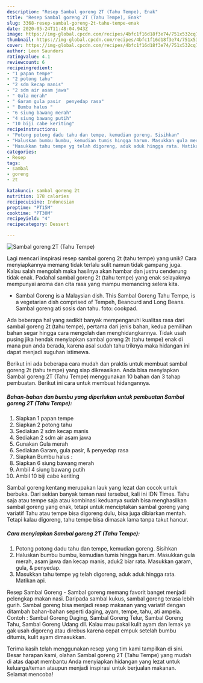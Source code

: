 ```yaml
---
description: "Resep Sambal goreng 2T (Tahu Tempe), Enak"
title: "Resep Sambal goreng 2T (Tahu Tempe), Enak"
slug: 3368-resep-sambal-goreng-2t-tahu-tempe-enak
date: 2020-05-24T11:48:04.943Z
image: https://img-global.cpcdn.com/recipes/4bfc1f16d18f3e74/751x532cq70/sambal-goreng-2t-tahu-tempe-foto-resep-utama.jpg
thumbnail: https://img-global.cpcdn.com/recipes/4bfc1f16d18f3e74/751x532cq70/sambal-goreng-2t-tahu-tempe-foto-resep-utama.jpg
cover: https://img-global.cpcdn.com/recipes/4bfc1f16d18f3e74/751x532cq70/sambal-goreng-2t-tahu-tempe-foto-resep-utama.jpg
author: Leon Saunders
ratingvalue: 4.1
reviewcount: 6
recipeingredient:
- "1 papan tempe"
- "2 potong tahu"
- "2 sdm kecap manis"
- "2 sdm air asam jawa"
- " Gula merah"
- " Garam gula pasir  penyedap rasa"
- " Bumbu halus "
- "6 siung bawang merah"
- "4 siung bawang putih"
- "10 biji cabe keriting"
recipeinstructions:
- "Potong potong dadu tahu dan tempe, kemudian goreng. Sisihkan"
- "Haluskan bumbu bumbu, kemudian tumis hingga harum. Masukkan gula merah, asam jawa dan kecap manis, aduk2 biar rata. Masukkan garam, gula, &amp; penyedap."
- "Masukkan tahu tempe yg telah digoreng, aduk aduk hingga rata. Matikan api."
categories:
- Resep
tags:
- sambal
- goreng
- 2t

katakunci: sambal goreng 2t 
nutrition: 178 calories
recipecuisine: Indonesian
preptime: "PT15M"
cooktime: "PT30M"
recipeyield: "4"
recipecategory: Dessert

---
```



![Sambal goreng 2T (Tahu Tempe)](https://img-global.cpcdn.com/recipes/4bfc1f16d18f3e74/751x532cq70/sambal-goreng-2t-tahu-tempe-foto-resep-utama.jpg)

Lagi mencari inspirasi resep sambal goreng 2t (tahu tempe) yang unik? Cara menyiapkannya memang tidak terlalu sulit namun tidak gampang juga. Kalau salah mengolah maka hasilnya akan hambar dan justru cenderung tidak enak. Padahal sambal goreng 2t (tahu tempe) yang enak selayaknya mempunyai aroma dan cita rasa yang mampu memancing selera kita.

- Sambal Goreng is a Malaysian dish. This Sambal Goreng Tahu Tempe, is a vegetarian dish comprised of Tempeh, Beancurd and Long Beans. Sambal goreng ati sosis dan tahu. foto: cookpad.

Ada beberapa hal yang sedikit banyak mempengaruhi kualitas rasa dari sambal goreng 2t (tahu tempe), pertama dari jenis bahan, kedua pemilihan bahan segar hingga cara mengolah dan menghidangkannya. Tidak usah pusing jika hendak menyiapkan sambal goreng 2t (tahu tempe) enak di mana pun anda berada, karena asal sudah tahu triknya maka hidangan ini dapat menjadi suguhan istimewa.


Berikut ini ada beberapa cara mudah dan praktis untuk membuat sambal goreng 2t (tahu tempe) yang siap dikreasikan. Anda bisa menyiapkan Sambal goreng 2T (Tahu Tempe) menggunakan 10 bahan dan 3 tahap pembuatan. Berikut ini cara untuk membuat hidangannya.

<!--inarticleads1-->

##### Bahan-bahan dan bumbu yang diperlukan untuk pembuatan Sambal goreng 2T (Tahu Tempe):

1. Siapkan 1 papan tempe
1. Siapkan 2 potong tahu
1. Sediakan 2 sdm kecap manis
1. Sediakan 2 sdm air asam jawa
1. Gunakan  Gula merah
1. Sediakan  Garam, gula pasir, &amp; penyedap rasa
1. Siapkan  Bumbu halus :
1. Siapkan 6 siung bawang merah
1. Ambil 4 siung bawang putih
1. Ambil 10 biji cabe keriting


Sambal goreng kentang merupakan lauk yang lezat dan cocok untuk berbuka. Dari sekian banyak teman nasi tersebut, kali ini IDN Times. Tahu saja atau tempe saja atau kombinasi keduanya sudah bisa menghasilkan sambal goreng yang enak, tetapi untuk menciptakan sambal goreng yang variatif Tahu atau tempe bisa digoreng dulu, bisa juga dibiarkan mentah. Tetapi kalau digoreng, tahu tempe bisa dimasak lama tanpa takut hancur. 

<!--inarticleads2-->

##### Cara menyiapkan Sambal goreng 2T (Tahu Tempe):

1. Potong potong dadu tahu dan tempe, kemudian goreng. Sisihkan
1. Haluskan bumbu bumbu, kemudian tumis hingga harum. Masukkan gula merah, asam jawa dan kecap manis, aduk2 biar rata. Masukkan garam, gula, &amp; penyedap.
1. Masukkan tahu tempe yg telah digoreng, aduk aduk hingga rata. Matikan api.


Resep Sambal Goreng - Sambal goreng memang favorit banget menjadi pelengkap makan nasi. Daripada sambal kukus, sambal goreng terasa lebih gurih. Sambal goreng bisa menjadi resep makanan yang variatif dengan ditambah bahan-bahan seperti daging, ayam, tempe, tahu, ati ampela. Contoh : Sambal Goreng Daging, Sambal Goreng Telur, Sambal Goreng Tahu, Sambal Goreng Udang dll. Kalau mau pakai kulit ayam dan lemak ya gak usah digoreng atau direbus karena cepat empuk setelah bumbu ditumis, kulit ayam dimasukkan. 

Terima kasih telah menggunakan resep yang tim kami tampilkan di sini. Besar harapan kami, olahan Sambal goreng 2T (Tahu Tempe) yang mudah di atas dapat membantu Anda menyiapkan hidangan yang lezat untuk keluarga/teman ataupun menjadi inspirasi untuk berjualan makanan. Selamat mencoba!
